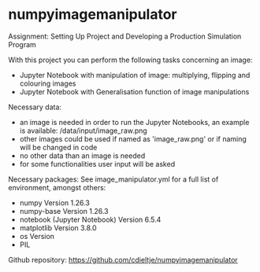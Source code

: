 # numpyimagemanipulator
Assignment: Setting Up Project and Developing a Production Simulation Program

With this project you can perform the following tasks concerning an image:
- Jupyter Notebook with manipulation of image: multiplying, flipping and colouring images 
- Jupyter Notebook with Generalisation function of image manipulations

Necessary data:
- an image is needed in order to run the Jupyter Notebooks, an example is available: /data/input/image_raw.png
- other images could be used if named as 'image_raw.png' or if naming will be changed in code 
- no other data than an image is needed
- for some functionalities user input will be asked

Necessary packages:
See image_manipulator.yml for a full list of environment, amongst others:
- numpy Version 1.26.3
- numpy-base Version 1.26.3
- notebook (Jupyter Notebook) Version 6.5.4
- matplotlib Version 3.8.0
- os Version
- PIL

Github repository:
https://github.com/cdieltje/numpyimagemanipulator




